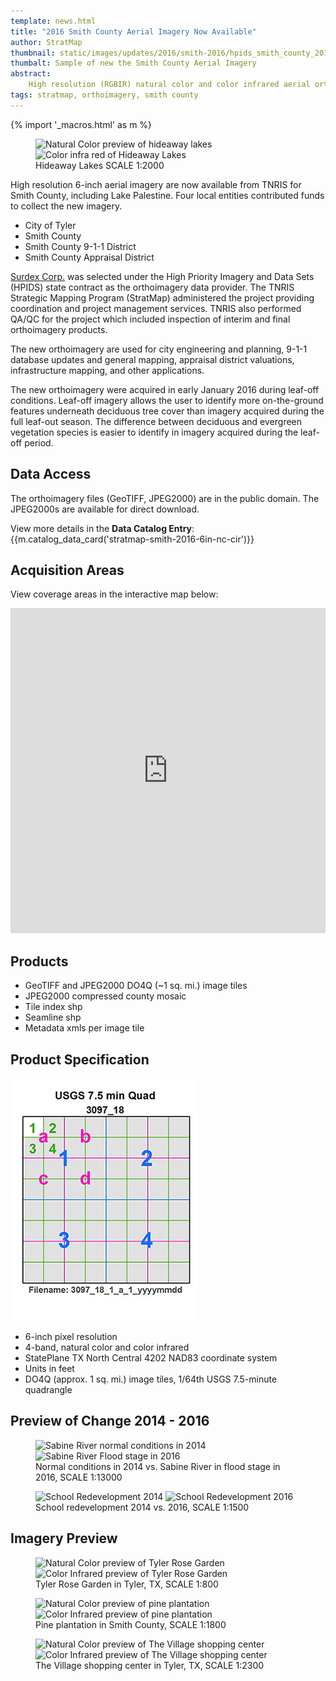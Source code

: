 ```yaml
---
template: news.html
title: "2016 Smith County Aerial Imagery Now Available"
author: StratMap
thumbnail: static/images/updates/2016/smith-2016/hpids_smith_county_2016_6in_nc_cir_th.jpg
thumbalt: Sample of new the Smith County Aerial Imagery
abstract:
    High resolution (RGBIR) natural color and color infrared aerial orthoimagery are now available from TNRIS for Smith County.
tags: stratmap, orthoimagery, smith county
---
```


{% import '_macros.html' as m %}

<figure>
<div id="imageCompare1" class='twentytwenty-container natural-color-infrared'>
  <img class="img-responsive" src="{{m.link('static/images/updates/2016/smith-2016/smith16_hideaway_lakes_nc_1to2000_20160104.jpg')}}" alt="Natural Color preview of hideaway lakes">
  <img class="img-responsive" src="{{m.link('static/images/updates/2016/smith-2016/smith16_hideaway_lakes_cir_1to2000_20160104.jpg')}}" alt="Color infra red of Hideaway Lakes">
</div>
<figcaption>Hideaway Lakes SCALE 1:2000</figcaption>
</figure>

High resolution 6-inch aerial imagery are now available from TNRIS for Smith County, including Lake Palestine. Four local entities contributed funds to collect the new imagery.

- City of Tyler
- Smith County
- Smith County 9-1-1 District
- Smith County Appraisal District

[Surdex Corp.](https://www.surdex.net) was selected under the High Priority Imagery and Data Sets (HPIDS) state contract as the orthoimagery data provider. The TNRIS Strategic Mapping Program (StratMap) administered the project providing coordination and project management services. TNRIS also performed QA/QC for the project which included inspection of interim and final orthoimagery products.

The new orthoimagery are used for city engineering and planning, 9-1-1 database updates and general mapping, appraisal district valuations, infrastructure mapping, and other applications. 

The new orthoimagery were acquired in early January 2016 during leaf-off conditions. Leaf-off imagery allows the user to identify more on-the-ground features underneath deciduous tree cover than imagery acquired during the full leaf-out season. The difference between deciduous and evergreen vegetation species is easier to identify in imagery acquired during the leaf-off period.

## Data Access

The orthoimagery files (GeoTIFF, JPEG2000) are in the public domain. The JPEG2000s are available for direct download.

View more details in the **Data Catalog Entry**:
{{m.catalog_data_card('stratmap-smith-2016-6in-nc-cir')}}

## Acquisition Areas
View coverage areas in the interactive map below:

<iframe width="100%" height="520" frameborder="0" src="https://tnris.cartodb.com/viz/f0086f04-dafe-11e5-b1d2-0e674067d321/embed_map" allowfullscreen webkitallowfullscreen mozallowfullscreen oallowfullscreen msallowfullscreen></iframe>

## Products

- GeoTIFF and JPEG2000 DO4Q (~1 sq. mi.) image tiles
- JPEG2000 compressed county mosaic
- Tile index shp
- Seamline shp
- Metadata xmls per image tile

## Product Specification

![USGS Quarter Quad Breakdown](static/images/updates/smith-imagery/usgs_quad.jpg)

- 6-inch pixel resolution
- 4-band, natural color and color infrared
- StatePlane TX North Central 4202 NAD83 coordinate system
- Units in feet
- DO4Q (approx. 1 sq. mi.) image tiles, 1/64th USGS 7.5-minute quadrangle

## Preview of Change 2014 - 2016

<figure class="data-preview">
<div id="imageCompare1" class='twentytwenty-container twentyfourteen'>
  <img class="img-responsive" src="{{m.link('static/images/updates/2016/smith-2016/smith14_sabine_river_cir_1to13000_20140102.jpg')}}" alt="Sabine River normal conditions in 2014">
  <img class="img-responsive" src="{{m.link('static/images/updates/2016/smith-2016/smith16_sabine_river_cir_1to13000_20160104.jpg')}}" alt="Sabine River Flood stage in 2016">
</div>
  
<figcaption>Normal conditions in 2014 vs. Sabine River in flood stage in 2016, SCALE 1:13000</figcaption>
</figure>

<figure class="data-preview">
  <div id="imageCompare1" class='twentytwenty-container twentyfourteen'>
  <img class="img-responsive" src="{{m.link('static/images/updates/2016/smith-2016/smith14_school_nc_1to1500_20140103.jpg')}}" alt="School Redevelopment 2014">
  <img class="img-responsive" src="{{m.link('static/images/updates/2016/smith-2016/smith16_school_nc_1to1500_20160104.jpg')}}" alt="School Redevelopment 2016">
</div>
<figcaption>School redevelopment 2014 vs. 2016, SCALE 1:1500</figcaption>
</figure>

## Imagery Preview

<figure class="data-preview">
<div id="imageCompare1" class='twentytwenty-container natural-color-infrared'>
  <img class="img-responsive" src="{{m.link('static/images/updates/2016/smith-2016/smith16_tylerrose_nc_1to800_20160104.jpg')}}" alt="Natural Color preview of Tyler Rose Garden">
  <img class="img-responsive" src="{{m.link('static/images/updates/2016/smith-2016/smith16_tylerrose_cir_1to800_20160104.jpg')}}" alt="Color Infrared preview of Tyler Rose Garden">
</div>
<figcaption>Tyler Rose Garden in Tyler, TX, SCALE 1:800</figcaption>
</figure>


<figure class="data-preview">
<div id="imageCompare1" class='twentytwenty-container natural-color-infrared'>
  <img class="img-responsive" src="{{m.link('static/images/updates/2016/smith-2016/smith16_pineplantation_nc_1to1800_20160104.jpg')}}" alt="Natural Color preview of pine plantation">
  <img class="img-responsive" src="{{m.link('static/images/updates/2016/smith-2016/smith16_pineplantation_cir_1to1800_20160104.jpg')}}" alt="Color Infrared preview of pine plantation">
</div>
<figcaption>Pine plantation in Smith County, SCALE 1:1800</figcaption>
</figure>


<figure class="data-preview">
<div id="imageCompare1" class='twentytwenty-container natural-color-infrared'>
  <img class="img-responsive" src="{{m.link('static/images/updates/2016/smith-2016/smith16_thevillage_nc_1to2300_20160104.jpg')}}" alt="Natural Color preview of The Village shopping center">
  <img class="img-responsive" src="{{m.link('static/images/updates/2016/smith-2016/smith16_thevillage_cir_1to2300_20160104.jpg')}}" alt="Color Infrared preview of The Village shopping center">
</div>
<figcaption>The Village shopping center in Tyler, TX, SCALE 1:2300</figcaption>
</figure>




